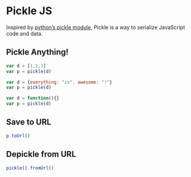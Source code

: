 # Pickle JS

Inspired by [python’s pickle module](https://docs.python.org/3/library/pickle.html),
Pickle is a way to serialize JavaScript code and data.

## Pickle Anything!

```js
var d = [1,2,3]
var p = pickle(d)

var d = {everything: "is", awesome: "!"}
var p = pickle(d)

var d = function(){}
var p = pickle(d)
```

## Save to URL

```js
p.toUrl()
```

## Depickle from URL

```js
pickle().fromUrl()
```